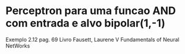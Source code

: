 # Perceptron para uma funcao AND com entrada e alvo bipolar(1,-1)

Exemplo 2.12 pag. 69 Livro Fausett, Laurene V Fundamentals of Neural NetWorks
